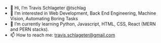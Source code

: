 - 👋 Hi, I’m Travis Schlageter @tschlag
- 👀 I’m interested in Web Development, Back End Engineering, Machine Vision, Automating Boring Tasks
- 🌱 I’m currently learning Python, Javascript, HTML, CSS, React (MERN and PERN stacks). 
- 📫 How to reach me: travis.schlageter@gmail.com


